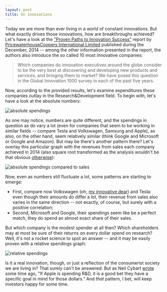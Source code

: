 ```yaml
---
layout: post
title: On innovations
---
```


Today we are more than ever living in a world of constant innovations. But what exactly drives those innovations, how are breakthroughs achieved? Let's have a look at the ["Proven Paths to Innovation Success"](http://www.strategyand.pwc.com/media/file/Proven-Paths-to-Innovation-Success.pdf) report by [PricewaterhouseCoopers International Limited](http://pwc.com) published during the December, 2014 -- among the other information presented in the report, the authors also introduce the so called 10 most innovative companies:

> Which companies do innovation executives around the globe consider to be the very best at discovering and developing new products and services, and bringing them to market? We have posed this question in the Global Innovation 1000 survey in each of the past five years.

Now, according to the provided results, let's examine expenditures these companies outlay in the Research&Development field. To begin with, let's have a look at the absolute numbers:

![absolute spendings](http://i.imgur.com/kERxs6C.png)

As one may notice, numbers are quite different, and the spendings in question as do vary a lot (even for companies that seem to be working in similar fields -- compare Tesla and Volkswagen, Samsung and Apple), as also, on the other hand, seem relatively similar (think Google and Microsoft or Google and Amazon). But may be there's another pattern there? Let's overlay this particular graph with the revenues from sales each company achieved in 2014 (also square root transformed as the analysis wouldn't be that obvious [otherwise](http://i.imgur.com/V41IC6n.png)):

![absolute spendings compared to sales](http://i.imgur.com/NeHezZB.png)

Now, even as numbers still fluctuate a lot, some patterns are starting to emerge: 
  - First, compare now Volkswagen (oh, [my innovative dear](https://en.wikipedia.org/wiki/Volkswagen_emissions_scandal)) and Tesla: even though their amounts do differ a lot, their revenue from sales also varies in the same direction -- not exactly, of course, but surely with a positive correlation;
  - Second, Microsoft and Google, their spendings seem like be a perfect match, they do spend an almost exact share of their sales.

But which company is the modest spender at all then? Which shareholders may at most be sure of their returns on every dollar spend on research? Well, it's not a rocket science to spot an answer -- and it may be easily proven with a relative spendings graph:

![relative spendings](http://i.imgur.com/PhjtMKY.png)

Is it a real innovation, though, or just a reflection of the consumerist society we are living in? That surely can't be answered. But as Neil Cybart [wrote](http://www.aboveavalon.com/notes/2015/5/3/significant-rd-increase-suggests-apple-is-working-on-something-big) some time ago, "If Apple is spending R&D, it is a good bet they have a specific goal in mind for those dollars." And *that* pattern, I bet, will keep investors happy for some time.

&nbsp;

